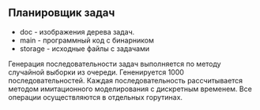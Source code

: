 ## Планировщик задач


- doc - изображения дерева задач.
- main - программный код с бинарником
- storage - исходные файлы с задачами


Генерация последовательности задач выполняется по методу случайной выборки из очереди. Гененируется 1000 последовательностей. Каждая последовательность рассчитывается методом имитационного моделирования с дискретным временем. Все операции осуществляются в отдельных горутинах.
